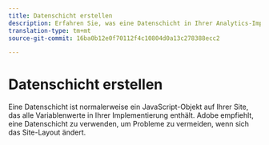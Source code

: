```yaml
---
title: Datenschicht erstellen
description: Erfahren Sie, was eine Datenschicht in Ihrer Analytics-Implementierung ist und wie sie zur Zuordnung von Variablen in Adobe Analytics verwendet werden kann.
translation-type: tm+mt
source-git-commit: 16ba0b12e0f70112f4c10804d0a13c278388ecc2

---
```



# Datenschicht erstellen

Eine Datenschicht ist normalerweise ein JavaScript-Objekt auf Ihrer Site, das alle Variablenwerte in Ihrer Implementierung enthält. Adobe empfiehlt, eine Datenschicht zu verwenden, um Probleme zu vermeiden, wenn sich das Site-Layout ändert.
